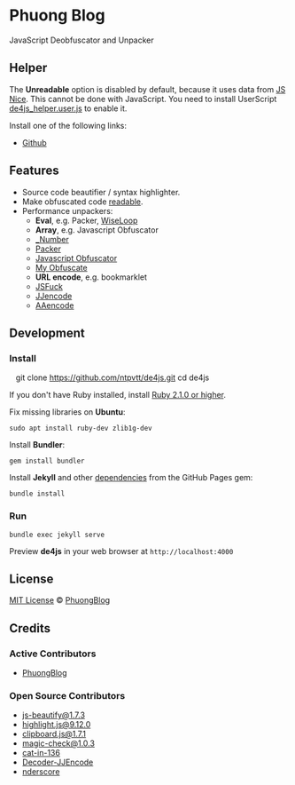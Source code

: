 # Phuong Blog

JavaScript Deobfuscator and Unpacker

## Helper

The **Unreadable** option is disabled by default, because it uses data from [JS Nice](http://www.jsnice.org/). This cannot be done with JavaScript. You need to install UserScript [de4js_helper.user.js](https://github.com/ntpvtt/de4js/blob/master/userscript/de4js_helper.user.js) to enable it.

Install one of the following links:

- [Github](https://github.com/ntpvtt/de4js/raw/master/userscript/de4js_helper.user.js)

## Features

- Source code beautifier / syntax highlighter.
- Make obfuscated code [readable](#helper).
- Performance unpackers:
    - **Eval**, e.g. Packer, [WiseLoop](http://wiseloop.com/demo/php-javascript-obfuscator)
    - **Array**, e.g. Javascript Obfuscator
    - [_Number](http://giapqb.blogspot.com/p/mahoa-javascript.html)
    - [Packer](http://dean.edwards.name/packer/)
    - [Javascript Obfuscator](https://javascriptobfuscator.com/Javascript-Obfuscator.aspx)
    - [My Obfuscate](http://myobfuscate.com/)
    - **URL encode**, e.g. bookmarklet
    - [JSFuck](https://github.com/aemkei/jsfuck)
    - [JJencode](http://utf-8.jp/public/jjencode.html)
    - [AAencode](http://utf-8.jp/public/aaencode.html)

## Development

### Install

    git clone https://github.com/ntpvtt/de4js.git
    cd de4js

If you don't have Ruby installed, install [Ruby 2.1.0 or higher](https://www.ruby-lang.org/en/downloads/).

Fix missing libraries on **Ubuntu**:

    sudo apt install ruby-dev zlib1g-dev

Install **Bundler**:

    gem install bundler

Install **Jekyll** and other [dependencies](https://pages.github.com/versions/) from the GitHub Pages gem:

    bundle install

### Run

    bundle exec jekyll serve

Preview **de4js** in your web browser at `http://localhost:4000`

## License

[MIT License](//www.phuongblog.com/) © [PhuongBlog](https://ntpvtt.github.io/)

## Credits

### Active Contributors

- [PhuongBlog](https://github.com/ntpvtt)

### Open Source Contributors

- [js-beautify@1.7.3](https://github.com/beautify-web/js-beautify)
- [highlight.js@9.12.0](https://github.com/isagalaev/highlight.js)
- [clipboard.js@1.7.1](https://github.com/zenorocha/clipboard.js)
- [magic-check@1.0.3](https://github.com/forsigner/magic-check)
- [cat-in-136](https://cat-in-136.github.io/2010/12/aadecode-decode-encoded-as-aaencode.html)
- [Decoder-JJEncode](https://github.com/jacobsoo/Decoder-JJEncode)
- [nderscore](https://codegolf.stackexchange.com/a/28745)

